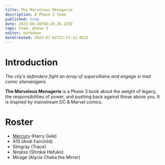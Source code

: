 ```yaml
---
title: The Marvelous Menagerie
description: A Phase 3 team
published: true
date: 2023-08-20T08:26:26.229Z
tags: team, phase 3
editor: markdown
dateCreated: 2023-07-02T22:57:11.952Z
---
```


# Introduction

*The city’s defenders fight an array of supervillains and engage in trad comic shenanigans*

**The Marvelous Menagerie** is a Phase 3 book about the weight of legacy, the responsibilities of power, and pushing back against those above you. It is inspired by mainstream DC & Marvel comics.

# Roster

- [Mercury](/characters/mercury) (Harry Gale)
- A10 (Andi Fairchild)
- Stingray (Trace)
- Ninjess (Shinkai Hafuko)
- Mirage (Alycia Cheka the Mirror)
